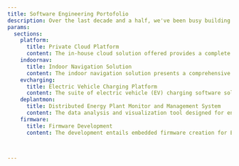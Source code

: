 ```yaml
---
title: Software Engineering Portofolio
description: Over the last decade and a half, we've been busy building advanced solutions in the IT industry. Some of those include a **Private Cloud Platform**, an **Indoor Navigation Solution**, an **Electic Vehicle Charging Platform**, a **Distributed Energy Plant Monitor and Management System** and may others...​
params:
  sections:
    platform: 
      title: Private Cloud Platform
      content: The in-house cloud solution offered provides a complete package for managing customer tenants, applications, hardware, and configurations. It operates on a service-based model, ensuring each component functions independently and communicates securely through APIs. A centralized authentication system governs access control. Notable features include real-time monitoring, configuration adjustments, application customization, and comprehensive identity management control.
    indoornav:
      title: Indoor Navigation Solution
      content: The indoor navigation solution presents a comprehensive system for real-time internal navigation, encompassing internal flow routing and dynamic exit path calculation. Its core function is to furnish vital life-saving information during emergencies within confined spaces. Furthermore, the solution facilitates the storage and post-visualization of registered pathways, oversees customer tenants and environment management, and supports active monitoring requests for designated environments.
    evcharging:
      title: Electric Vehicle Charging Platform
      content: The suite of electric vehicle (EV) charging software solutions encompasses middleware and backend functionalities tailored for comprehensive system operation. These features encompass payment systems, billing processes, user management, content management system (CMS) interactions, user authentication protocols, end-user notification management, electric vehicle recharge lifecycle oversight, back-office management portal facilitation, and provision of end-user applications and web applications.
    deplantmon:
      title: Distributed Energy Plant Monitor and Management System
      content: The data analysis and visualization tool designed for energy plants prioritizes real-time retrieval of sensor data, calculation of key performance indicators (KPIs) based on energy dynamics and metrics, and the creation of fully customizable dashboards and widgets for precise visualizations.
    firmware:
      title: Firmware Development​
      content: The development entails embedded firmware creation for ESP-32 and STM32 platforms, integrating various sensors such as temperature, pressure, humidity, light detection, and audio detection. Connectivity is established through Bluetooth Low Energy (BLE) and Standard WiFi (2.4GHz/5GHz), while communication protocols employed include HTTPS, MQTT, and CoAP.



---
```


